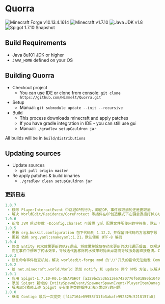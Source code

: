 # Quorra

![Minecraft Forge v10.13.4.1614][forge]
![Minecraft v1.7.10][mc]
![Java JDK v1.8][java]
![Spigot 1.7.10 Snapshot ][spigot]

## Build Requirements
* Java 8u101 JDK or higher
* `JAVA_HOME` defined on your OS

## Building Quorra
* Checkout project
  * You can use IDE or clone from console:
  `git clone https://github.com/Himmelt/Quorra.git`
* Setup
  * Manual:
  `git submodule update --init --recursive`
* Build
  * This process downloads minecraft and apply patches
  * If you have gradle integration in IDE - you can still use gui
  * Manual:
  `./gradlew setupCauldron jar`

All builds will be in `build/distributions`

## Updating sources
* Update sources
  * `git pull origin master`
* Re apply patches & build binaries
  * `./gradlew clean setupCauldron jar`

### 更新日志
```yaml
1.0.7
 - 移除 PlayerInteractEvent 中跳过OP的行为，即使OP，事件该取消的还是要取消
 - 解决 WorldEdit/Residence/CoreProtect 等插件在OP创造模式下左键会直接打掉方块的问题
1.0.6
 - 新增 JVM 启动参数 -Dconfig.charset 可设置 yml 配置文件所使用的字符集，默认 UTF-8
1.0.5
 - 更新 org.bukkit.configuration 包下代码到 1.12.2，并保留旧代码的方法和字段
 - 更新 依赖 org.yaml:snakeyaml:1.21，默认使用 UTF-8 编码
1.0.4
 - 修改 Entity 药水效果更新的执行逻辑，将效果移除放在药水更新的迭代遍历后面，以解决在迭代时触发药水事件，
   而在事件中修改了药水效果，导致迭代器移除药水效果时抛出异常而导致服务器直接崩溃。CustomNpcs Mod 和 某个插件一起运行时导致，原因未查明。
1.0.3
 - 修复命令事件检查机制，解决 worldedit-forge mod 的'//'开头的指令无法触发 CommandEvent 而无法执行的问题
1.0.2
 - 给 net.minecraft.world.World 添加 notify 和 update 两个 NMS 方法，以解决 worldedit 报错问题
1.0.1
 - 应用 Spigot-1.7.10-R0.1-SNAPSHOT [a329bc5536513e67420770f601880b1040de672b]
 - 添加 Spigot 新增的 EntitySpawnEvent/SpawnerSpawnEvent/PlayerItemDamageEvent
 - 解决部分依赖上述 Spigot 专有事件类的插件无法正常运行的问题
1.0.0
 - 继续 Contigo 最后一次提交 [f447164e09958f31fb3abafe992329c5218157a0]
```

[forge]: https://img.shields.io/badge/Minecraft%20Forge-v10.13.4.1614-brightgreen.svg "Minecraft Forge v10.13.4.1614"
[mc]: https://img.shields.io/badge/Minecraft-v1.7.10-brightgreen.svg "Minecraft 1.7.10"
[java]: https://img.shields.io/badge/Java%20JDK-v1.8-blue.svg "Java JDK 8"
[spigot]: https://img.shields.io/badge/Spigot-v1.7.10--R0.1--SNAPSHOT-orange.svg "Spigot 1.7.10-R0.1 Snapshot"
